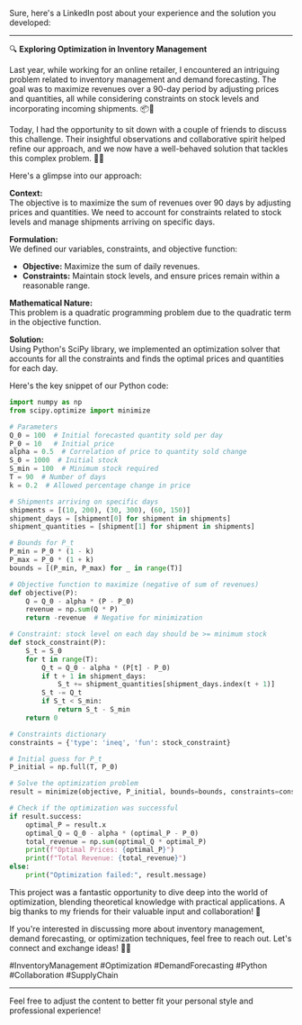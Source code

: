 Sure, here's a LinkedIn post about your experience and the solution you developed:

---

🔍 **Exploring Optimization in Inventory Management**

Last year, while working for an online retailer, I encountered an intriguing problem related to inventory management and demand forecasting. The goal was to maximize revenues over a 90-day period by adjusting prices and quantities, all while considering constraints on stock levels and incorporating incoming shipments. 📦💼

Today, I had the opportunity to sit down with a couple of friends to discuss this challenge. Their insightful observations and collaborative spirit helped refine our approach, and we now have a well-behaved solution that tackles this complex problem. 🤝💡

Here's a glimpse into our approach:

**Context:**  
The objective is to maximize the sum of revenues over 90 days by adjusting prices and quantities. We need to account for constraints related to stock levels and manage shipments arriving on specific days.

**Formulation:**  
We defined our variables, constraints, and objective function:
- **Objective:** Maximize the sum of daily revenues.
- **Constraints:** Maintain stock levels, and ensure prices remain within a reasonable range.

**Mathematical Nature:**  
This problem is a quadratic programming problem due to the quadratic term in the objective function.

**Solution:**  
Using Python's SciPy library, we implemented an optimization solver that accounts for all the constraints and finds the optimal prices and quantities for each day.

Here's the key snippet of our Python code:

```python
import numpy as np
from scipy.optimize import minimize

# Parameters
Q_0 = 100  # Initial forecasted quantity sold per day
P_0 = 10   # Initial price
alpha = 0.5  # Correlation of price to quantity sold change
S_0 = 1000  # Initial stock
S_min = 100  # Minimum stock required
T = 90  # Number of days
k = 0.2  # Allowed percentage change in price

# Shipments arriving on specific days
shipments = [(10, 200), (30, 300), (60, 150)]
shipment_days = [shipment[0] for shipment in shipments]
shipment_quantities = [shipment[1] for shipment in shipments]

# Bounds for P_t
P_min = P_0 * (1 - k)
P_max = P_0 * (1 + k)
bounds = [(P_min, P_max) for _ in range(T)]

# Objective function to maximize (negative of sum of revenues)
def objective(P):
    Q = Q_0 - alpha * (P - P_0)
    revenue = np.sum(Q * P)
    return -revenue  # Negative for minimization

# Constraint: stock level on each day should be >= minimum stock
def stock_constraint(P):
    S_t = S_0
    for t in range(T):
        Q_t = Q_0 - alpha * (P[t] - P_0)
        if t + 1 in shipment_days:
            S_t += shipment_quantities[shipment_days.index(t + 1)]
        S_t -= Q_t
        if S_t < S_min:
            return S_t - S_min
    return 0

# Constraints dictionary
constraints = {'type': 'ineq', 'fun': stock_constraint}

# Initial guess for P_t
P_initial = np.full(T, P_0)

# Solve the optimization problem
result = minimize(objective, P_initial, bounds=bounds, constraints=constraints)

# Check if the optimization was successful
if result.success:
    optimal_P = result.x
    optimal_Q = Q_0 - alpha * (optimal_P - P_0)
    total_revenue = np.sum(optimal_Q * optimal_P)
    print(f"Optimal Prices: {optimal_P}")
    print(f"Total Revenue: {total_revenue}")
else:
    print("Optimization failed:", result.message)
```

This project was a fantastic opportunity to dive deep into the world of optimization, blending theoretical knowledge with practical applications. A big thanks to my friends for their valuable input and collaboration! 🌟

If you're interested in discussing more about inventory management, demand forecasting, or optimization techniques, feel free to reach out. Let's connect and exchange ideas! 💬🔗

#InventoryManagement #Optimization #DemandForecasting #Python #Collaboration #SupplyChain

---

Feel free to adjust the content to better fit your personal style and professional experience!